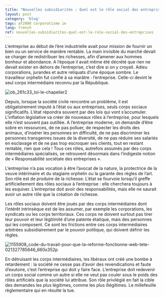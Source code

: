 ```yaml
---
title: "Nouvelles subsidiarités : Quel est le rôle social des entreprises ?"
layout: post
category: 'blog'
tags: af2000 corporatisme ie
lang: french
ref: nouvelles-subsidiarites-quel-est-le-role-social-des-entreprises
---
```


L’entreprise au début de l’ère industrielle avait pour mission de fournir un bien ou un service de manière rentable. La main invisible du marché devait se charger de redistribuer les richesses, afin d’amener aux hommes bonheur et abondance. A l’époque il avait même été décrété que rien ne devait exister en dehors de l’entreprise, c’est dire si on y croyait. Adieu corporations, jurandes et autre reliquats d’une époque sombre. Le travailleur orphelin fut confié à sa marâtre : l’entreprise. Celle-ci devint le seul corps intermédiaire reconnu par la République.

![ob_261c33_loi-le-chapelier2](http://blog.enzosandre.fr/wp-content/uploads/2017/01/ob_261c33_loi-le-chapelier2-1024x576.jpg)

Depuis, lorsque la société civile rencontre un problème, il est obligatoirement imputé à l’état ou aux entreprises, seuls corps sociaux significatifs. L’état répondra souvent par des lois qui vont s’accumuler. L’inflation législative va créer de nouveaux rôles à l’entreprise, pour lesquels elle n’est souvent pas outillée. A l’entreprise moderne, on demande d’être sobre en ressources, de ne pas polluer, de respecter les droits des animaux, d’insérer les personnes en difficulté, de ne pas discriminer les personnes transgenres issues de la diversité, de ne pas réduire ses salariés en esclavage et de ne pas trop escroquer ses clients, tout en restant rentable, rien que cela ! Tous ces rôles, autrefois assumés par des corps intermédiaires spécialisés, se retrouvent désormais dans l’indigeste notion de « Responsabilité sociétale des entreprises ».

L’entreprise n’a pas vocation à être l’avocat de la nature, la protectrice de la veuve intérimaire et du stagiaire orphelin ou la garante des règles de l’art. Son rôle est de produire de la richesse. L’état se fourvoie lorsqu’il greffe artificiellement des rôles sociaux à l’entreprise : elle cherchera toujours à les esquiver. L’entreprise doit avoir des responsabilités, mais elle ne saurait avoir un autre rôle que la création de richesse.

Les rôles sociaux doivent être joués par des corps intermédiaires dont l’intérêt intrinsèque est de les assumer, par exemple les corporations, les syndicats ou les corps territoriaux. Ces corps ne doivent surtout pas tirer leur pouvoir et leur légitimité d’une patente étatique, mais des personnes qui les composent. Ce sont les frictions entre ces corps intermédiaires arbitrées subsidiairement par le pouvoir politique, qui doivent définir les règles.

![1155908_code-du-travail-pour-que-la-reforme-fonctionne-web-tete-021327785646_660x352p](http://blog.enzosandre.fr/wp-content/uploads/2017/01/1155908_code-du-travail-pour-que-la-reforme-fonctionne-web-tete-021327785646_660x352p-300x160.jpg)

En détruisant les corps intermédiaires, les libéraux ont créé une bombe à retardement : la société ne cesse pas d’avoir des revendications et faute d’exutoire, c’est l’entreprise qui doit y faire face. L’entreprise doit redevenir un corps social comme un autre si elle ne veut pas couler sous le poids des rôles artificiels que la société lui attribue. Son rôle privilégié en fait la cible des demandes les plus légitimes, comme les plus illégitimes. Le millefeuille règlementaire qui en résulte la tue.